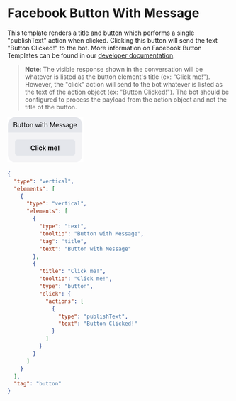 # Facebook Button With Message

This template renders a title and button which performs a single "publishText" action when clicked. Clicking this button will send the text "Button Clicked!" to the bot. More information on Facebook Button Templates can be found in our [developer documentation](https://developers.liveperson.com/facebook-messenger-templates-button-template.html).

> **Note**: The visible response shown in the conversation will be whatever is listed as the button element's title (ex: "Click me!"). However, the "click" action will send to the bot whatever is listed as the text of the action object (ex: "Button Clicked!"). The bot should be configured to process the payload from the action object and not the title of the button.

![fb-button-with-message](fb_Button_With_Message.jpg)

```json
{
  "type": "vertical",
  "elements": [
    {
      "type": "vertical",
      "elements": [
        {
          "type": "text",
          "tooltip": "Button with Message",
          "tag": "title",
          "text": "Button with Message"
        },
        {
          "title": "Click me!",
          "tooltip": "Click me!",
          "type": "button",
          "click": {
            "actions": [
              {
                "type": "publishText",
                "text": "Button Clicked!"
              }
            ]
          }
        }
      ]
    }
  ],
  "tag": "button"
}
```
